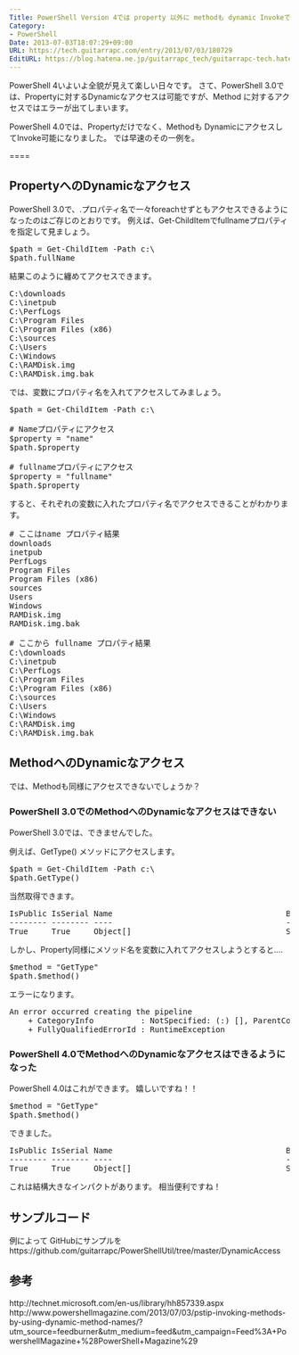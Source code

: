 ```yaml
---
Title: PowerShell Version 4では property 以外に methodも dynamic Invokeできるようになりました
Category:
- PowerShell
Date: 2013-07-03T18:07:29+09:00
URL: https://tech.guitarrapc.com/entry/2013/07/03/180729
EditURL: https://blog.hatena.ne.jp/guitarrapc_tech/guitarrapc-tech.hatenablog.com/atom/entry/11696248318757675848
---
```


PowerShell 4いよいよ全貌が見えて楽しい日々です。
さて、PowerShell 3.0では、Propertyに対するDynamicなアクセスは可能ですが、Method に対するアクセスではエラーが出てしまいます。

PowerShell 4.0では、Propertyだけでなく、Methodも DynamicにアクセスしてInvoke可能になりました。
では早速のその一例を。

====


<h2>PropertyへのDynamicなアクセス</h2>
PowerShell 3.0で、.プロパティ名で一々foreachせずともアクセスできるようになったのはご存じのとおりです。
例えば、Get-ChildItemでfullnameプロパティを指定して見ましょう。
<pre class="brush: powershell">
$path = Get-ChildItem -Path c:\
$path.fullName
</pre>

結果このように纏めてアクセスできます。
<pre class="brush: powershell">
C:\downloads
C:\inetpub
C:\PerfLogs
C:\Program Files
C:\Program Files (x86)
C:\sources
C:\Users
C:\Windows
C:\RAMDisk.img
C:\RAMDisk.img.bak
</pre>

では、変数にプロパティ名を入れてアクセスしてみましょう。
<pre class="brush: powershell">
$path = Get-ChildItem -Path c:\

# Nameプロパティにアクセス
$property = &quot;name&quot;
$path.$property

# fullnameプロパティにアクセス
$property = &quot;fullname&quot;
$path.$property
</pre>

すると、それぞれの変数に入れたプロパティ名でアクセスできることがわかります。
<pre class="brush: powershell">
# ここはname プロパティ結果
downloads
inetpub
PerfLogs
Program Files
Program Files (x86)
sources
Users
Windows
RAMDisk.img
RAMDisk.img.bak

# ここから fullname プロパティ結果
C:\downloads
C:\inetpub
C:\PerfLogs
C:\Program Files
C:\Program Files (x86)
C:\sources
C:\Users
C:\Windows
C:\RAMDisk.img
C:\RAMDisk.img.bak
</pre>

<h2>MethodへのDynamicなアクセス</h2>
では、Methodも同様にアクセスできないでしょうか？

<h3> PowerShell 3.0でのMethodへのDynamicなアクセスはできない</h3>
PowerShell 3.0では、できませんでした。

例えば、GetType() メソッドにアクセスします。
<pre class="brush: powershell">
$path = Get-ChildItem -Path c:\
$path.GetType()
</pre>

当然取得できます。
<pre class="brush: powershell">
IsPublic IsSerial Name                                     BaseType
-------- -------- ----                                     --------
True     True     Object[]                                 System.Array
</pre>

しかし、Property同様にメソッド名を変数に入れてアクセスしようとすると....
<pre class="brush: powershell">
$method = &quot;GetType&quot;
$path.$method()
</pre>

エラーになります。
<pre class="brush: powershell">
An error occurred creating the pipeline
	+ CategoryInfo          : NotSpecified: (:) [], ParentContainsErrorRecordException
	+ FullyQualifiedErrorId : RuntimeException
</pre>


<h3> PowerShell 4.0でMethodへのDynamicなアクセスはできるようになった </h3>
PowerShell 4.0はこれができます。
嬉しいですね！！

<pre class="brush: powershell">
$method = &quot;GetType&quot;
$path.$method()
</pre>

できました。
<pre class="brush: powershell">
IsPublic IsSerial Name                                     BaseType
-------- -------- ----                                     --------
True     True     Object[]                                 System.Array
</pre>

これは結構大きなインパクトがあります。
相当便利ですね！


<h2>サンプルコード</h2>
例によって GitHubにサンプルを
https://github.com/guitarrapc/PowerShellUtil/tree/master/DynamicAccess

<h2>参考</h2>
http://technet.microsoft.com/en-us/library/hh857339.aspx
http://www.powershellmagazine.com/2013/07/03/pstip-invoking-methods-by-using-dynamic-method-names/?utm_source=feedburner&amp;utm_medium=feed&amp;utm_campaign=Feed%3A+PowershellMagazine+%28PowerShell+Magazine%29
